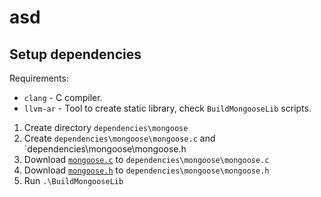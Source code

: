# asd

## Setup dependencies

Requirements:

- `clang` - C compiler.
- `llvm-ar` - Tool to create static library, check `BuildMongooseLib` scripts.

1. Create directory `dependencies\mongoose`
2. Create `dependencies\mongoose\mongoose.c` and `dependencies\mongoose\mongoose.h
3. Download [`mongoose.c`](https://github.com/cesanta/mongoose/blob/7.9/mongoose.c) to `dependencies\mongoose\mongoose.c`
4. Download [`mongoose.h`](https://github.com/cesanta/mongoose/blob/7.9/mongoose.h) to `dependencies\mongoose\mongoose.h`
5. Run `.\BuildMongooseLib`
